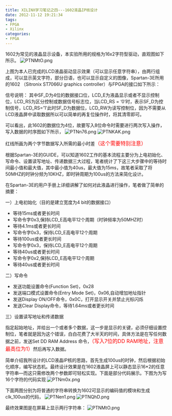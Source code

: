 ```yaml
---
title: XILINX学习笔记之四---1602液晶IP核设计
date: 2012-11-12 19:21:34
tags:
- FPGA
- Xilinx
categories:
- FPGA
---
```


1602为常见的液晶显示设备，本实验所用的规格为16x2字符型驱动，直观图如下所示。
![PTNMtO.png](https://s1.ax1x.com/2018/08/22/PTNMtO.png)

上图为本人已完成的LCD液晶驱动显示效果（可以显示任意字符串），由两行组成，可以显示英文字符，部分日语，也可以显示自定义的图像，Spartan-3E所用的1602 （Sitronix ST7066U graphics controller）与FPGA的接口如下所示：

信号说明：
其中SF_D为4位的数据接口位，LCD_E为液晶显示或者不显示控制位，LCD_RS为区分控制或数据信号标志位，当LCD_RS = ‘0’时，表示SF_D为控制信号，LCD_RS=’1’此时SF_D为数据位，LCD_RW为读写控制位，因为不需要从LCD液晶屏中读取数据所以可以简单的再复位操作时，将其清零即可。
 
可以看出，此1602的数据位为4位，故要写入8位命令时需要进行两次写入操作，写入数据的时序图如下所示，
![PTNn76.png](https://s1.ax1x.com/2018/08/22/PTNn76.png)
![PTNKAK.png](https://s1.ax1x.com/2018/08/22/PTNKAK.png)

红线所画为两个字节数据写入所需的最小时差<font color=#ff0000 size=3>（这个需要特别注意）</font>

根据Spartan-3E的GUIDE，可以知道1602工作的基本流程主要分为上电初始化、写命令、设置读写地址、传递数据三大过程，笔者统计了下这三大步骤中的等待时间最小值和最大值，其中最小值为40us，最大值为15ms，故笔者采取了将50MHZ的时钟分频为10KHZ，即时钟周期为100us的方法来简化设计。

 

在Spartan-3E的用户手册上详细讲解了如何对此液晶进行操作，笔者做了简单的摘要：

一）上电初始化（目的是建立宽度为4 bit的数据接口）

  * 等待15ms或者更长时间
  * 写命令字0x3,保持LCD_E高电平12个周期（时钟频率为50MHZ时）
  * 等待4.1ms或者更长时间
  * 写命令字0x3，保持LCD_E高电平12个周期
  * 等待100us或者更长时间
  * 写命令字0x3，保持LCD_E高电平12个周期
  * 等待40us或者更长时间
  * 写命令字0x2,保持LCD_E高电平12个周期
  * 等待40us或者更长时间

二）写命令

  * 发送功能设置命令(Function Set)，0x28
  * 发送端口模式设置命令(Entry Mode Set)，0x06,自动增加地址指针
  * 发送Display ON/OFF命令，0x0C，打开显示开关并禁止光标闪烁
  * 发送Clear Display命令，等待1.64ms或者更长时间

三）设置读写地址和传递数据

指定起始地址，并给出一个或者多个数据，这一步是显示的关键，必须仔细设置控制位，笔者就是因为这个错误，白白花费了大半天的时间，具体方法是在写任何数据之前，发送Set DD RAM Address 命令，<font color=#ff0000 size=3>（写入7位的DD RAM地址，注意最高位为1）</font>然后再写入数据。

简单介绍我所设计的LCD液晶IP核的思路，首先生成100us的时钟，然后根据初始化顺序，编写状态机。最终设计效果是在1602液晶屏上可以静态显示16*2的任意字符串—而这只需修改两个参数即可轻松实现。下面是部分代码展示。下图为为写16个字符的代码实现
![PTNm0x.png](https://s1.ax1x.com/2018/08/22/PTNm0x.png)
		
下面两图分别为将普通的字符串转换为1602可显示的编码值的模块和生成clk_100us的代码，
![PTNen1.png](https://s1.ax1x.com/2018/08/22/PTNen1.png)
![PTNQhD.png](https://s1.ax1x.com/2018/08/22/PTNQhD.png)

最终效果图是在屏幕上显示两行字符串：
![PTNMtO.png](https://s1.ax1x.com/2018/08/22/PTNMtO.png)





